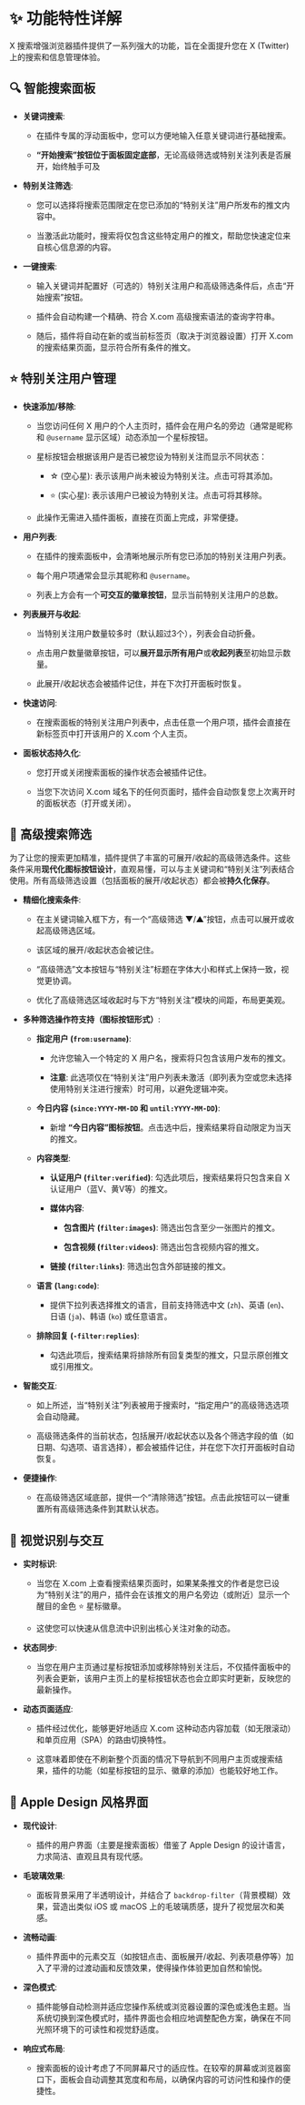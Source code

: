 # ✨ 功能特性详解

X 搜索增强浏览器插件提供了一系列强大的功能，旨在全面提升您在 X (Twitter) 上的搜索和信息管理体验。

## 🔍 智能搜索面板

* **关键词搜索**:
    * 在插件专属的浮动面板中，您可以方便地输入任意关键词进行基础搜索。

    * **“开始搜索”按钮位于面板固定底部**，无论高级筛选或特别关注列表是否展开，始终触手可及

* **特别关注筛选**:
    * 您可以选择将搜索范围限定在您已添加的“特别关注”用户所发布的推文内容中。

    * 当激活此功能时，搜索将仅包含这些特定用户的推文，帮助您快速定位来自核心信息源的内容。

* **一键搜索**:
    * 输入关键词并配置好（可选的）特别关注用户和高级筛选条件后，点击“开始搜索”按钮。

    * 插件会自动构建一个精确、符合 X.com 高级搜索语法的查询字符串。

    * 随后，插件将自动在新的或当前标签页（取决于浏览器设置）打开 X.com 的搜索结果页面，显示符合所有条件的推文。

## ⭐ 特别关注用户管理

* **快速添加/移除**:
    * 当您访问任何 X 用户的个人主页时，插件会在用户名的旁边（通常是昵称和 `@username` 显示区域）动态添加一个星标按钮。

    * 星标按钮会根据该用户是否已被您设为特别关注而显示不同状态：
        * ☆ (空心星): 表示该用户尚未被设为特别关注。点击可将其添加。

        * ⭐ (实心星): 表示该用户已被设为特别关注。点击可将其移除。

    * 此操作无需进入插件面板，直接在页面上完成，非常便捷。

* **用户列表**:
    * 在插件的搜索面板中，会清晰地展示所有您已添加的特别关注用户列表。

    * 每个用户项通常会显示其昵称和 `@username`。

    * 列表上方会有一个**可交互的徽章按钮**，显示当前特别关注用户的总数。

* **列表展开与收起**:

    * 当特别关注用户数量较多时（默认超过3个），列表会自动折叠。

    * 点击用户数量徽章按钮，可以**展开显示所有用户**或**收起列表**至初始显示数量。

    * 此展开/收起状态会被插件记住，并在下次打开面板时恢复。

* **快速访问**:
    * 在搜索面板的特别关注用户列表中，点击任意一个用户项，插件会直接在新标签页中打开该用户的 X.com 个人主页。

* **面板状态持久化**:
    * 您打开或关闭搜索面板的操作状态会被插件记住。

    * 当您下次访问 X.com 域名下的任何页面时，插件会自动恢复您上次离开时的面板状态（打开或关闭）。

## 🚀 高级搜索筛选

为了让您的搜索更加精准，插件提供了丰富的可展开/收起的高级筛选条件。这些条件采用**现代化图标按钮设计**，直观易懂，可以与主关键词和“特别关注”列表结合使用。所有高级筛选设置（包括面板的展开/收起状态）都会被**持久化保存**。

* **精细化搜索条件**:
    * 在主关键词输入框下方，有一个“高级筛选 ▼/▲”按钮，点击可以展开或收起高级筛选区域。

    * 该区域的展开/收起状态会被记住。

    * “高级筛选”文本按钮与“特别关注”标题在字体大小和样式上保持一致，视觉更协调。

    * 优化了高级筛选区域收起时与下方“特别关注”模块的间距，布局更美观。

* **多种筛选操作符支持（图标按钮形式）**:

    * **指定用户 (`from:username`)**:
        * 允许您输入一个特定的 X 用户名，搜索将只包含该用户发布的推文。

        * **注意**: 此选项仅在“特别关注”用户列表未激活（即列表为空或您未选择使用特别关注进行搜索）时可用，以避免逻辑冲突。

    * **今日内容 (`since:YYYY-MM-DD` 和 `until:YYYY-MM-DD`)**:
        * 新增 **“今日内容”图标按钮**。点击选中后，搜索结果将自动限定为当天的推文。

    * **内容类型**:
        * **认证用户 (`filter:verified`)**: 勾选此项后，搜索结果将只包含来自 X 认证用户（蓝V、黄V等）的推文。

        * **媒体内容**:
            * **包含图片 (`filter:images`)**: 筛选出包含至少一张图片的推文。

            * **包含视频 (`filter:videos`)**: 筛选出包含视频内容的推文。

        * **链接 (`filter:links`)**: 筛选出包含外部链接的推文。

    * **语言 (`lang:code`)**:
        * 提供下拉列表选择推文的语言，目前支持筛选中文 (`zh`)、英语 (`en`)、日语 (`ja`)、韩语 (`ko`) 或任意语言。

    * **排除回复 (`-filter:replies`)**:
        * 勾选此项后，搜索结果将排除所有回复类型的推文，只显示原创推文或引用推文。

* **智能交互**:
    * 如上所述，当“特别关注”列表被用于搜索时，“指定用户”的高级筛选选项会自动隐藏。

    * 高级筛选条件的当前状态，包括展开/收起状态以及各个筛选字段的值（如日期、勾选项、语言选择），都会被插件记住，并在您下次打开面板时自动恢复。

* **便捷操作**:
    * 在高级筛选区域底部，提供一个“清除筛选”按钮。点击此按钮可以一键重置所有高级筛选条件到其默认状态。

## 🎯 视觉识别与交互

* **实时标识**:
    * 当您在 X.com 上查看搜索结果页面时，如果某条推文的作者是您已设为“特别关注”的用户，插件会在该推文的用户名旁边（或附近）显示一个醒目的金色 ⭐ 星标徽章。

    * 这使您可以快速从信息流中识别出核心关注对象的动态。

* **状态同步**:
    * 当您在用户主页通过星标按钮添加或移除特别关注后，不仅插件面板中的列表会更新，该用户主页上的星标按钮状态也会立即实时更新，反映您的最新操作。

* **动态页面适应**:
    * 插件经过优化，能够更好地适应 X.com 这种动态内容加载（如无限滚动）和单页应用（SPA）的路由切换特性。
    
    * 这意味着即使在不刷新整个页面的情况下导航到不同用户主页或搜索结果，插件的功能（如星标按钮的显示、徽章的添加）也能较好地工作。

## 🎨 Apple Design 风格界面

* **现代设计**:
    * 插件的用户界面（主要是搜索面板）借鉴了 Apple Design 的设计语言，力求简洁、直观且具有现代感。

* **毛玻璃效果**:
    * 面板背景采用了半透明设计，并结合了 `backdrop-filter`（背景模糊）效果，营造出类似 iOS 或 macOS 上的毛玻璃质感，提升了视觉层次和美感。

* **流畅动画**:
    * 插件界面中的元素交互（如按钮点击、面板展开/收起、列表项悬停等）加入了平滑的过渡动画和反馈效果，使得操作体验更加自然和愉悦。

* **深色模式**:
    * 插件能够自动检测并适应您操作系统或浏览器设置的深色或浅色主题。当系统切换到深色模式时，插件界面也会相应地调整配色方案，确保在不同光照环境下的可读性和视觉舒适度。

* **响应式布局**:
    * 搜索面板的设计考虑了不同屏幕尺寸的适应性。在较窄的屏幕或浏览器窗口下，面板会自动调整其宽度和布局，以确保内容的可访问性和操作的便捷性。